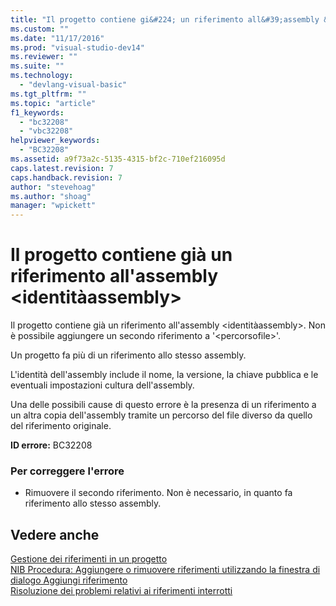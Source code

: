 ```yaml
---
title: "Il progetto contiene gi&#224; un riferimento all&#39;assembly &lt;identit&#224;assembly&gt; | Microsoft Docs"
ms.custom: ""
ms.date: "11/17/2016"
ms.prod: "visual-studio-dev14"
ms.reviewer: ""
ms.suite: ""
ms.technology: 
  - "devlang-visual-basic"
ms.tgt_pltfrm: ""
ms.topic: "article"
f1_keywords: 
  - "bc32208"
  - "vbc32208"
helpviewer_keywords: 
  - "BC32208"
ms.assetid: a9f73a2c-5135-4315-bf2c-710ef216095d
caps.latest.revision: 7
caps.handback.revision: 7
author: "stevehoag"
ms.author: "shoag"
manager: "wpickett"
---
```

# Il progetto contiene gi&#224; un riferimento all&#39;assembly &lt;identit&#224;assembly&gt;
Il progetto contiene già un riferimento all'assembly \<identitàassembly\>. Non è possibile aggiungere un secondo riferimento a '\<percorsofile\>'.  
  
 Un progetto fa più di un riferimento allo stesso assembly.  
  
 L'identità dell'assembly include il nome, la versione, la chiave pubblica e le eventuali impostazioni cultura dell'assembly.  
  
 Una delle possibili cause di questo errore è la presenza di un riferimento a un altra copia dell'assembly tramite un percorso del file diverso da quello del riferimento originale.  
  
 **ID errore:** BC32208  
  
### Per correggere l'errore  
  
-   Rimuovere il secondo riferimento. Non è necessario, in quanto fa riferimento allo stesso assembly.  
  
## Vedere anche  
 [Gestione dei riferimenti in un progetto](../ide/managing-references-in-a-project.md)   
 [NIB Procedura: Aggiungere o rimuovere riferimenti utilizzando la finestra di dialogo Aggiungi riferimento](http://msdn.microsoft.com/it-it/3bd75d61-f00c-47c0-86a2-dd1f20e231c9)   
 [Risoluzione dei problemi relativi ai riferimenti interrotti](../ide/troubleshooting-broken-references.md)